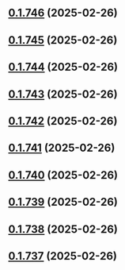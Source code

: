 ## [0.1.746](https://github.com/binary-braids/terraform-oracle/compare/v0.1.745...v0.1.746) (2025-02-26)



## [0.1.745](https://github.com/binary-braids/terraform-oracle/compare/v0.1.744...v0.1.745) (2025-02-26)



## [0.1.744](https://github.com/binary-braids/terraform-oracle/compare/v0.1.743...v0.1.744) (2025-02-26)



## [0.1.743](https://github.com/binary-braids/terraform-oracle/compare/v0.1.742...v0.1.743) (2025-02-26)



## [0.1.742](https://github.com/binary-braids/terraform-oracle/compare/v0.1.741...v0.1.742) (2025-02-26)



## [0.1.741](https://github.com/binary-braids/terraform-oracle/compare/v0.1.740...v0.1.741) (2025-02-26)



## [0.1.740](https://github.com/binary-braids/terraform-oracle/compare/v0.1.739...v0.1.740) (2025-02-26)



## [0.1.739](https://github.com/binary-braids/terraform-oracle/compare/v0.1.738...v0.1.739) (2025-02-26)



## [0.1.738](https://github.com/binary-braids/terraform-oracle/compare/v0.1.737...v0.1.738) (2025-02-26)



## [0.1.737](https://github.com/binary-braids/terraform-oracle/compare/v0.1.736...v0.1.737) (2025-02-26)



